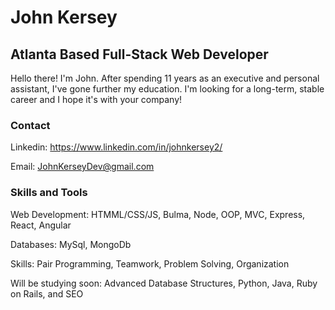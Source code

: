 # John Kersey 

## Atlanta Based Full-Stack Web Developer

Hello there! I'm John. After spending 11 years as an executive and personal assistant, I've gone further my education. I'm looking for a long-term, stable career and I hope it's with your company!

### Contact 

Linkedin: https://www.linkedin.com/in/johnkersey2/

Email: JohnKerseyDev@gmail.com

### Skills and Tools

Web Development: HTMML/CSS/JS, Bulma, Node, OOP, MVC, Express, React, Angular

Databases: MySql, MongoDb

Skills: Pair Programming, Teamwork, Problem Solving, Organization

Will be studying soon: Advanced Database Structures, Python, Java, Ruby on Rails, and SEO 

<!--
**JohnKersey2/JohnKersey2** is a ✨ _special_ ✨ repository because its `README.md` (this file) appears on your GitHub profile.

Here are some ideas to get you started:

- 🔭 I’m currently working on ...
- 🌱 I’m currently learning ...
- 👯 I’m looking to collaborate on ...
- 🤔 I’m looking for help with ...
- 💬 Ask me about ...
- 📫 How to reach me: ...
- 😄 Pronouns: ...
- ⚡ Fun fact: ...
-->
